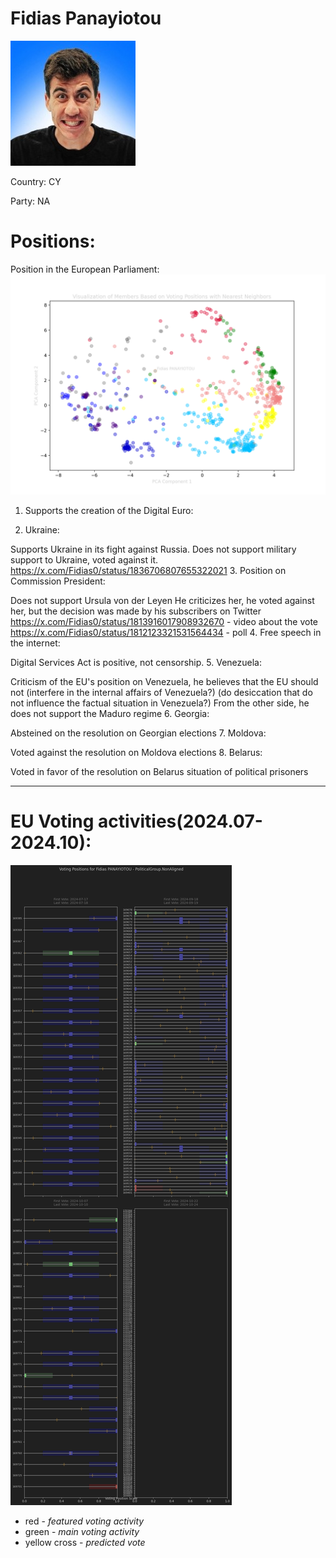 # Fidias Panayiotou
![Image](https://raw.githubusercontent.com/RostislavFisher/EUMEPs/refs/heads/main/Fidias%20Panayiotou/files/img.png)

Country: CY

Party: NA
# Positions:
Position in the European Parliament:
![Image](https://raw.githubusercontent.com/RostislavFisher/EUMEPs/refs/heads/main/Fidias%20Panayiotou/files/member_visualization.png)

1. Supports the creation of the Digital Euro:

2. Ukraine:

Supports Ukraine in its fight against Russia.
Does not support military support to Ukraine, voted against it.
https://x.com/Fidias0/status/1836706807655322021
3. Position on Commission President:

Does not support Ursula von der Leyen
He criticizes her, he voted against her, but the decision was made by his subscribers on Twitter
https://x.com/Fidias0/status/1813916017908932670 - video about the vote
https://x.com/Fidias0/status/1812123321531564434 - poll
4. Free speech in the internet:

Digital Services Act is positive, not censorship.
5. Venezuela:

Criticism of the EU's position on Venezuela, he believes that the EU should not (interfere in the internal affairs of Venezuela?) (do desiccation that do not influence the factual situation in Venezuela?)
From the other side, he does not support the Maduro regime
6. Georgia:

Absteined on the resolution on Georgian elections
7. Moldova:

Voted against the resolution on Moldova elections
8. Belarus:

Voted in favor of the resolution on Belarus situation of political prisoners
___
# EU Voting activities(2024.07-2024.10):
![Image](https://raw.githubusercontent.com/RostislavFisher/EUMEPs/refs/heads/main/Fidias%20Panayiotou/files/votingPredictions.png)
* red - *featured voting activity*
* green - *main voting activity* 
* yellow cross - *predicted vote*